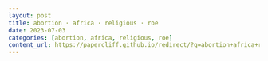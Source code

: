 ```yaml
---
layout: post
title: abortion · africa · religious · roe
date: 2023-07-03
categories: [abortion, africa, religious, roe]
content_url: https://papercliff.github.io/redirect/?q=abortion+africa+religious+roe&tbs=cdr:1,cd_min:7/2/2023,cd_max:7/4/2023
---
```

